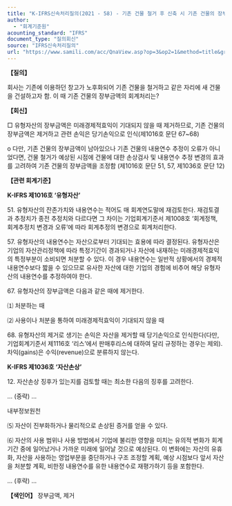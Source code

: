 ```yaml
---
title: "K-IFRS신속처리질의(2021 - 58) - 기존 건물 철거 후 신축 시 기존 건물의 장부금액의 회계처리"
author:
  - "회계기준원"
acounting_standard: "IFRS"
document_type: "질의회신"
source: "IFRS신속처리질의"
url: "https://www.samili.com/acc/QnaView.asp?op=3&op2=1&method=title&group=2124-15;1&orgcode=3&searchword=&page=19&code=K%2DIFRS%EC%8B%A0%EC%86%8D%EC%B2%98%EB%A6%AC%EC%A7%88%EC%9D%98%2D58%3A20210908"
---
```

**【질의】**

  

회사는 기존에 이용하던 창고가 노후화되어 기존 건물을 철거하고 같은 자리에 새 건물을 건설하고자 함. 이 때 기존 건물의 장부금액의 회계처리는?

  
  

**【회신】**

  

□ 유형자산의 장부금액은 미래경제적효익이 기대되지 않을 때 제거하므로, 기존 건물의 장부금액은 제거하고 관련 손익은 당기손익으로 인식(제1016호 문단 67~68)

  

o 다만, 기존 건물의 장부금액이 남아있으나 기존 건물의 내용연수 추정이 오류가 아니었다면, 건물 철거가 예상된 시점에 건물에 대한 손상검사 및 내용연수 추정 변경의 효과를 고려하여 기존 건물의 장부금액을 조정함 (제1016호 문단 51, 57, 제1036호 문단 12)

  
  

**【관련 회계기준】**

  

**K-IFRS 제1016호 ‘유형자산’**

  

51\. 유형자산의 잔존가치와 내용연수는 적어도 매 회계연도말에 재검토한다. 재검토결과 추정치가 종전 추정치와 다르다면 그 차이는 기업회계기준서 제1008호 ‘회계정책, 회계추정치 변경과 오류’에 따라 회계추정의 변경으로 회계처리한다.

  

57\. 유형자산의 내용연수는 자산으로부터 기대되는 효용에 따라 결정된다. 유형자산은 기업의 자산관리정책에 따라 특정기간이 경과되거나 자산에 내재하는 미래경제적효익의 특정부분이 소비되면 처분할 수 있다. 이 경우 내용연수는 일반적 상황에서의 경제적 내용연수보다 짧을 수 있으므로 유사한 자산에 대한 기업의 경험에 비추어 해당 유형자산의 내용연수를 추정하여야 한다.

  

67\. 유형자산의 장부금액은 다음과 같은 때에 제거한다.

  

⑴ 처분하는 때

⑵ 사용이나 처분을 통하여 미래경제적효익이 기대되지 않을 때

  

68\. 유형자산의 제거로 생기는 손익은 자산을 제거할 때 당기손익으로 인식한다(다만, 기업회계기준서 제1116호 ‘리스’에서 판매후리스에 대하여 달리 규정하는 경우는 제외). 차익(gains)은 수익(revenue)으로 분류하지 않는다.

  
  

**K-IFRS 제1036호 ‘자산손상’**

  

12\. 자산손상 징후가 있는지를 검토할 때는 최소한 다음의 징후를 고려한다.

  

... (중략) ...

내부정보원천

⑸ 자산이 진부화하거나 물리적으로 손상된 증거를 얻을 수 있다.

⑹ 자산의 사용 범위나 사용 방법에서 기업에 불리한 영향을 미치는 유의적 변화가 회계기간 중에 일어났거나 가까운 미래에 일어날 것으로 예상된다. 이 변화에는 자산의 유휴화, 자산을 사용하는 영업부문을 중단하거나 구조 조정할 계획, 예상 시점보다 앞서 자산을 처분할 계획, 비한정 내용연수를 유한 내용연수로 재평가하기 등을 포함한다.

... (후략) ...

  
  

**【색인어】** 장부금액, 제거
